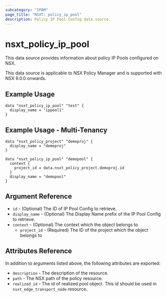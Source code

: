 ```yaml
---
subcategory: "IPAM"
page_title: "NSXT: policy_ip_pool"
description: Policy IP Pool Config data source.
---
```


# nsxt_policy_ip_pool

This data source provides information about policy IP Pools configured on NSX.

This data source is applicable to NSX Policy Manager and is supported with NSX 9.0.0 onwards.

## Example Usage

```hcl
data "nsxt_policy_ip_pool" "test" {
  display_name = "ippool1"
}
```

## Example Usage - Multi-Tenancy

```hcl
data "nsxt_policy_project" "demoproj" {
  display_name = "demoproj"
}

data "nsxt_policy_ip_pool" "demopool" {
  context {
    project_id = data.nsxt_policy_project.demoproj.id
  }
  display_name = "demopool"
}
```

## Argument Reference

* `id` - (Optional) The ID of IP Pool Config to retrieve.
* `display_name` - (Optional) The Display Name prefix of the IP Pool Config to retrieve.
* `context` - (Optional) The context which the object belongs to
    * `project_id` - (Required) The ID of the project which the object belongs to

## Attributes Reference

In addition to arguments listed above, the following attributes are exported:

* `description` - The description of the resource.
* `path` - The NSX path of the policy resource.
* `realized_id` - The id of realized pool object. This id should be used in `nsxt_edge_transport_node` resource.
